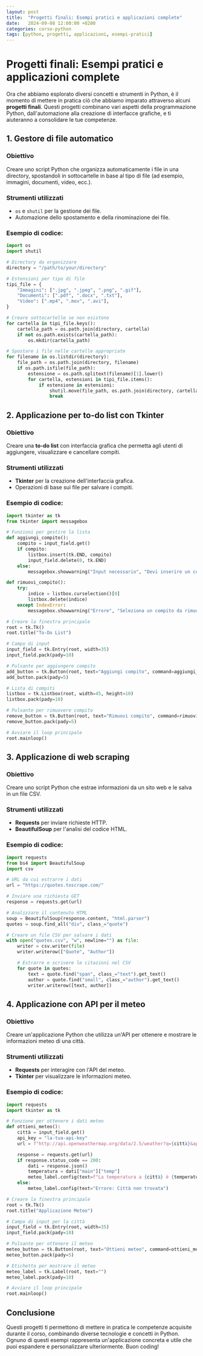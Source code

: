 ```yaml
---
layout: post
title:  "Progetti finali: Esempi pratici e applicazioni complete"
date:   2024-09-08 12:00:00 +0200
categories: corso-python
tags: [python, progetti, applicazioni, esempi-pratici]
---
```


# Progetti finali: Esempi pratici e applicazioni complete

Ora che abbiamo esplorato diversi concetti e strumenti in Python, è il momento di mettere in pratica ciò che abbiamo imparato attraverso alcuni **progetti finali**. Questi progetti combinano vari aspetti della programmazione Python, dall'automazione alla creazione di interfacce grafiche, e ti aiuteranno a consolidare le tue competenze.

## 1. Gestore di file automatico

### Obiettivo

Creare uno script Python che organizza automaticamente i file in una directory, spostandoli in sottocartelle in base al tipo di file (ad esempio, immagini, documenti, video, ecc.).

### Strumenti utilizzati
- `os` e `shutil` per la gestione dei file.
- Automazione dello spostamento e della rinominazione dei file.

### Esempio di codice:
```python
import os
import shutil

# Directory da organizzare
directory = "/path/to/your/directory"

# Estensioni per tipo di file
tipi_file = {
    "Immagini": [".jpg", ".jpeg", ".png", ".gif"],
    "Documenti": [".pdf", ".docx", ".txt"],
    "Video": [".mp4", ".mov", ".avi"],
}

# Creare sottocartelle se non esistono
for cartella in tipi_file.keys():
    cartella_path = os.path.join(directory, cartella)
    if not os.path.exists(cartella_path):
        os.mkdir(cartella_path)

# Spostare i file nelle cartelle appropriate
for filename in os.listdir(directory):
    file_path = os.path.join(directory, filename)
    if os.path.isfile(file_path):
        estensione = os.path.splitext(filename)[1].lower()
        for cartella, estensioni in tipi_file.items():
            if estensione in estensioni:
                shutil.move(file_path, os.path.join(directory, cartella, filename))
                break
```

## 2. Applicazione per to-do list con Tkinter

### Obiettivo

Creare una **to-do list** con interfaccia grafica che permetta agli utenti di aggiungere, visualizzare e cancellare compiti.

### Strumenti utilizzati
- **Tkinter** per la creazione dell'interfaccia grafica.
- Operazioni di base sui file per salvare i compiti.

### Esempio di codice:
```python
import tkinter as tk
from tkinter import messagebox

# Funzioni per gestire la lista
def aggiungi_compito():
    compito = input_field.get()
    if compito:
        listbox.insert(tk.END, compito)
        input_field.delete(0, tk.END)
    else:
        messagebox.showwarning("Input necessario", "Devi inserire un compito!")

def rimuovi_compito():
    try:
        indice = listbox.curselection()[0]
        listbox.delete(indice)
    except IndexError:
        messagebox.showwarning("Errore", "Seleziona un compito da rimuovere")

# Creare la finestra principale
root = tk.Tk()
root.title("To-Do List")

# Campo di input
input_field = tk.Entry(root, width=35)
input_field.pack(pady=10)

# Pulsante per aggiungere compito
add_button = tk.Button(root, text="Aggiungi compito", command=aggiungi_compito)
add_button.pack(pady=5)

# Lista di compiti
listbox = tk.Listbox(root, width=45, height=10)
listbox.pack(pady=10)

# Pulsante per rimuovere compito
remove_button = tk.Button(root, text="Rimuovi compito", command=rimuovi_compito)
remove_button.pack(pady=5)

# Avviare il loop principale
root.mainloop()
```

## 3. Applicazione di web scraping

### Obiettivo

Creare uno script Python che estrae informazioni da un sito web e le salva in un file CSV.

### Strumenti utilizzati
- **Requests** per inviare richieste HTTP.
- **BeautifulSoup** per l'analisi del codice HTML.

### Esempio di codice:
```python
import requests
from bs4 import BeautifulSoup
import csv

# URL da cui estrarre i dati
url = "https://quotes.toscrape.com/"

# Inviare una richiesta GET
response = requests.get(url)

# Analizzare il contenuto HTML
soup = BeautifulSoup(response.content, "html.parser")
quotes = soup.find_all("div", class_="quote")

# Creare un file CSV per salvare i dati
with open("quotes.csv", "w", newline="") as file:
    writer = csv.writer(file)
    writer.writerow(["Quote", "Author"])

    # Estrarre e scrivere le citazioni nel CSV
    for quote in quotes:
        text = quote.find("span", class_="text").get_text()
        author = quote.find("small", class_="author").get_text()
        writer.writerow([text, author])
```

## 4. Applicazione con API per il meteo

### Obiettivo

Creare un'applicazione Python che utilizza un'API per ottenere e mostrare le informazioni meteo di una città.

### Strumenti utilizzati
- **Requests** per interagire con l'API del meteo.
- **Tkinter** per visualizzare le informazioni meteo.

### Esempio di codice:
```python
import requests
import tkinter as tk

# Funzione per ottenere i dati meteo
def ottieni_meteo():
    città = input_field.get()
    api_key = "la-tua-api-key"
    url = f"http://api.openweathermap.org/data/2.5/weather?q={città}&appid={api_key}&units=metric"

    response = requests.get(url)
    if response.status_code == 200:
        dati = response.json()
        temperatura = dati["main"]["temp"]
        meteo_label.config(text=f"La temperatura a {città} è {temperatura}°C")
    else:
        meteo_label.config(text="Errore: Città non trovata")

# Creare la finestra principale
root = tk.Tk()
root.title("Applicazione Meteo")

# Campo di input per la città
input_field = tk.Entry(root, width=35)
input_field.pack(pady=10)

# Pulsante per ottenere il meteo
meteo_button = tk.Button(root, text="Ottieni meteo", command=ottieni_meteo)
meteo_button.pack(pady=5)

# Etichetta per mostrare il meteo
meteo_label = tk.Label(root, text="")
meteo_label.pack(pady=10)

# Avviare il loop principale
root.mainloop()
```

## Conclusione

Questi progetti ti permettono di mettere in pratica le competenze acquisite durante il corso, combinando diverse tecnologie e concetti in Python. Ognuno di questi esempi rappresenta un'applicazione concreta e utile che puoi espandere e personalizzare ulteriormente. Buon coding!
